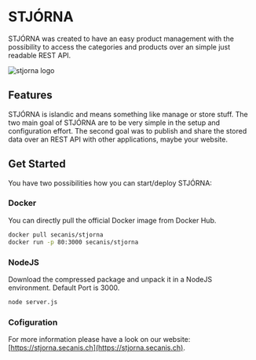 # STJÓRNA

STJÓRNA was created to have an easy product management with the possibility to access the categories and products over an simple just readable REST API.

![stjorna logo](https://stjorna.secanis.ch/docs/images/stjorna_middle_compressor.png "STJÓRNA Logo")

## Features

STJÓRNA is islandic and means something like manage or store stuff.
The two main goal of STJÓRNA are to be very simple in the setup and configuration effort. The second goal was to publish and share the stored data over an REST API with other applications, maybe your website.

## Get Started

You have two possibilities how you can start/deploy STJÓRNA:

### Docker

You can directly pull the official Docker image from Docker Hub.

``` bash
docker pull secanis/stjorna
docker run -p 80:3000 secanis/stjorna
```

### NodeJS

Download the compressed package and unpack it in a NodeJS environment. Default Port is 3000.

``` bash
node server.js
```

### Cofiguration

For more information please have a look on our website: [https://stjorna.secanis.ch](https://stjorna.secanis.ch).